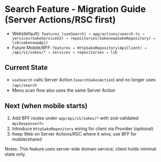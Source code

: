 # Search Feature - Migration Guide (Server Actions/RSC first)

- Web(default): `features (useSearch) → app/actions/search.ts → services(SakeServiceV2) → repositories(SakenowaSakeRepository) → lib(sakenowaApi)`
- Future Mobile/BFF: `features → HttpSakeRepository(ApiClient) → /api/v1/sakes/* → services → repositories → lib`

## Current State

- `useSearch` calls Server Action (`searchSakesAction`) and no longer uses `/api/search`
- Menu scan flow also uses the same Server Action

## Next (when mobile starts)

1. Add BFF routes under `app/api/v1/sakes/*` with zod-validated `ApiResponse<T>`
2. Introduce `HttpSakeRepository` wiring for client via Provider (optional)
3. Keep Web on Server Actions/RSC where it wins; use BFF for mobile/shared

Notes: This feature uses server-side domain service; client holds minimal state only.

